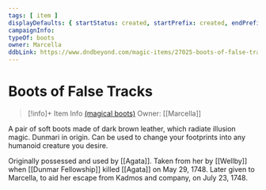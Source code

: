 ```yaml
---
tags: [ item ]
displayDefaults: { startStatus: created, startPrefix: created, endPrefix: destroyed,   endStatus: destroyed }
campaignInfo: 
typeOf: boots
owner: Marcella
ddbLink: https://www.dndbeyond.com/magic-items/27025-boots-of-false-tracks
---
```

# Boots of False Tracks
>[!info]+ Item Info
> [(magical boots)](https://www.dndbeyond.com/magic-items/27025-boots-of-false-tracks)
> Owner: [[Marcella]]

A pair of soft boots made of dark brown leather, which radiate illusion magic. Dunmari in origin. Can be used to change your footprints into any humanoid creature you desire. 

Originally possessed and used by [[Agata]]. Taken from her by [[Wellby]] when [[Dunmar Fellowship]] killed [[Agata]] on May 29, 1748. Later given to Marcella, to aid her escape from Kadmos and company, on July 23, 1748. 